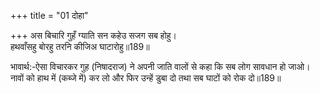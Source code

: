+++
title = "01 दोहा"

+++
अस बिचारि गुहँ ग्याति सन कहेउ सजग सब होहु।  
हथवाँसहु बोरहु तरनि कीजिअ घाटारोहु॥189॥  

भावार्थ:-ऐसा विचारकर गुह (निषादराज) ने अपनी जाति वालों से कहा कि सब लोग सावधान हो जाओ। नावों को हाथ में (कब्जे में) कर लो और फिर उन्हें डुबा दो तथा सब घाटों को रोक दो॥189॥  



